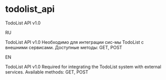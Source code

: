 # todolist_api
TodoList API v1.0

RU

TodoList API v1.0
Необходимо для интеграции сис-мы TodoList с внешними сервисами.
Доступные методы:
GET, POST

EN

TodoList API v1.0
Required for integrating the TodoList system with external services.
Available methods: GET, POST
